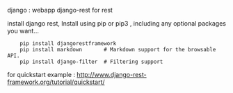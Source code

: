 django : webapp
django-rest for rest


install django rest, Install using pip or pip3 , including any optional packages you want...

        pip install djangorestframework
        pip install markdown       # Markdown support for the browsable API.
        pip install django-filter  # Filtering support





for quickstart example : 
        http://www.django-rest-framework.org/tutorial/quickstart/


